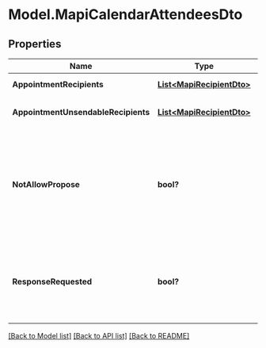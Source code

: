 # Model.MapiCalendarAttendeesDto
## Properties
Name | Type | Description | Notes
------------ | ------------- | ------------- | -------------
**AppointmentRecipients** | [**List&lt;MapiRecipientDto&gt;**](MapiRecipientDto.md) | List of attendees.              | [optional] 
**AppointmentUnsendableRecipients** | [**List&lt;MapiRecipientDto&gt;**](MapiRecipientDto.md) | List of unsendable attendees.              | [optional] 
**NotAllowPropose** | **bool?** | Value indicating whether attendees are not allowed to propose a new date and/or time for the meeting.              | 
**ResponseRequested** | **bool?** | Value indicating whether a response is requested to a Message object.              | 



[[Back to Model list]](README.md#documentation-for-models) [[Back to API list]](README.md#documentation-for-api-endpoints) [[Back to README]](README.md)



